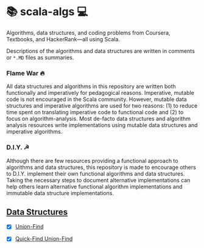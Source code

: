 # 📚 scala-algs 💻
Algorithms, data structures, and coding problems from Coursera, Textbooks, and HackerRank—all using Scala.

Descriptions of the algorithms and data structures are written in comments or `*.MD` files as summaries.


### Flame War 🔥
All data structures and algorithms in this repository are written both functionally and 
imperatively for pedagogical reasons. Imperative, mutable code is not encouraged in the Scala community. However, 
mutable data structures and imperative algorithms are used for two reasons: (1) to reduce time spent on translating 
imperative code to functional code and (2) to focus on algorithm-analysis. Most de-facto data structures and algorithm 
analysis resources write implementations using mutable data structures and imperative algorithms. 

### D.I.Y. ☭
Although there are few resources providing a functional approach to algorithms and data structures, this repository is
made to encourage others to D.I.Y. implement their own functional algorithms and data structures. Taking the necessary 
steps to document alternative implementations can help others learn alternative functional algorithm implementations 
and immutable data structure implementations.  


## [Data Structures](https://github.com/joyoyoyoyoyo/scala-algs/tree/master/src/main/scala/datastructures)

- [X] [Union-Find](https://github.com/joyoyoyoyoyo/scala-algs/blob/master/src/main/scala/datastructures/UF.scala)
- [X] [Quick-Find Union-Find](https://github.com/joyoyoyoyoyo/scala-algs/blob/master/src/main/scala/datastructures/QuickFindUF.scala)

  